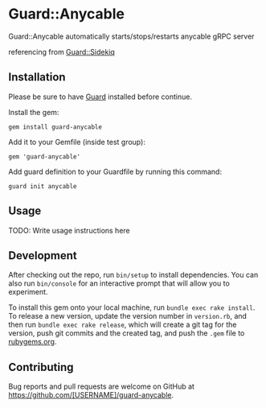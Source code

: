 # Guard::Anycable

Guard::Anycable automatically starts/stops/restarts anycable gRPC server

referencing from [Guard::Sidekiq](https://github.com/uken/guard-sidekiq)
## Installation

Please be sure to have [Guard](http://github.com/guard/guard) installed before continue.

Install the gem:

    gem install guard-anycable

Add it to your Gemfile (inside test group):

    gem 'guard-anycable'

Add guard definition to your Guardfile by running this command:

    guard init anycable

## Usage

TODO: Write usage instructions here

## Development

After checking out the repo, run `bin/setup` to install dependencies. You can also run `bin/console` for an interactive prompt that will allow you to experiment.

To install this gem onto your local machine, run `bundle exec rake install`. To release a new version, update the version number in `version.rb`, and then run `bundle exec rake release`, which will create a git tag for the version, push git commits and the created tag, and push the `.gem` file to [rubygems.org](https://rubygems.org).

## Contributing

Bug reports and pull requests are welcome on GitHub at https://github.com/[USERNAME]/guard-anycable.
